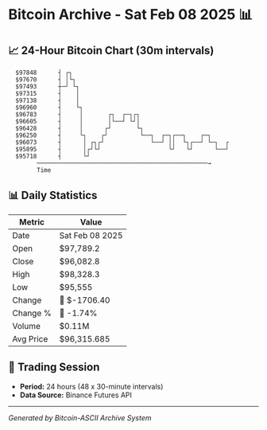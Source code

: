 # Bitcoin Archive - Sat Feb 08 2025 📊

## 📈 24-Hour Bitcoin Chart (30m intervals)

```
  $97848      ┤ ┌┐                                             
  $97670      ┤ │└┐                                            
  $97493      ┼─┘ └┐                                           
  $97315      ┤    │                                           
  $97138      ┤    │                                           
  $96960      ┤    └┐                                          
  $96783      ┤     │       ┌┐  ┌─┐┌┐                          
  $96605      ┤     │       │└──┘ └┘│                          
  $96428      ┤     │      ┌┘       └┐                         
  $96250      ┤     └┐    ┌┘         └──┐  ┌─┐┌──┐    ┌─┐      
  $96073      ┤      │ ┌┐┌┘             └──┘ ││  └┐┌──┘ └─┐  ┌ 
  $95895      ┤      │┌┘└┘                   └┘   └┘      └──┘ 
  $95718      ┤      └┘                                        
        ────────────────────────────────────────────────→
        Time
```

## 📊 Daily Statistics

| Metric | Value |
|--------|-------|
| Date | Sat Feb 08 2025 |
| Open | $97,789.2 |
| Close | $96,082.8 |
| High | $98,328.3 |
| Low | $95,555 |
| Change | 🔴 $-1706.40 |
| Change % | 🔴 -1.74% |
| Volume | $0.11M |
| Avg Price | $96,315.685 |

## 📅 Trading Session

- **Period:** 24 hours (48 x 30-minute intervals)
- **Data Source:** Binance Futures API

---
*Generated by Bitcoin-ASCII Archive System*
